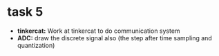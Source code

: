 # task 5

- **tinkercat:** Work at tinkercat to do communication system 
- **ADC:** draw the discrete signal also (the step after time
sampling and quantization)